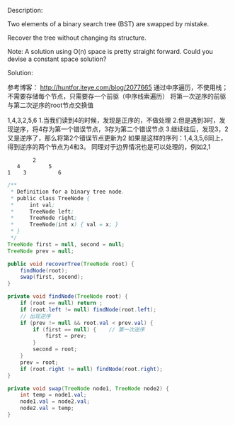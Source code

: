 Description:

Two elements of a binary search tree (BST) are swapped by mistake.

Recover the tree without changing its structure.

Note:
A solution using O(n) space is pretty straight forward. Could you devise a constant space solution?

Solution:

参考博客： http://huntfor.iteye.com/blog/2077665
通过中序遍历，不使用栈；不需要存储每个节点，只需要存一个前驱（中序线索遍历）
将第一次逆序的前驱与第二次逆序的root节点交换值

1,4,3,2,5,6
1.当我们读到4的时候，发现是正序的，不做处理
2.但是遇到3时，发现逆序，将4存为第一个错误节点，3存为第二个错误节点
3.继续往后，发现3，2又是逆序了，那么将第2个错误节点更新为2
如果是这样的序列：1,4,3,5,6同上，得到逆序的两个节点为4和3。
同理对于边界情况也是可以处理的，例如2,1

```
        2 
   4         5
1    3          6      
```

```java
/**
 * Definition for a binary tree node.
 * public class TreeNode {
 *     int val;
 *     TreeNode left;
 *     TreeNode right;
 *     TreeNode(int x) { val = x; }
 * }
 */
TreeNode first = null, second = null;
TreeNode prev = null;

public void recoverTree(TreeNode root) {
    findNode(root);
    swap(first, second);
} 

private void findNode(TreeNode root) {
    if (root == null) return ;
    if (root.left != null) findNode(root.left);
    // 出现逆序
    if (prev != null && root.val < prev.val) {
        if (first == null) {    // 第一次逆序
            first = prev;
        }
        second = root;
    }
    prev = root;
    if (root.right != null) findNode(root.right);
}

private void swap(TreeNode node1, TreeNode node2) {
    int temp = node1.val;
    node1.val = node2.val;
    node2.val = temp;
}
```